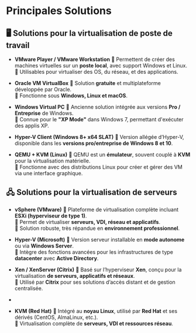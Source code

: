 # Principales Solutions

## **🖥️ Solutions pour la virtualisation de poste de travail**

- **VMware Player / VMware Workstation**
  🔹 Permettent de créer des machines virtuelles sur un **poste local**, avec support Windows et Linux.  
  🔹 Utilisables pour virtualiser des OS, du réseau, et des applications.



- **Oracle VM VirtualBox**
  🔹 Solution **gratuite** et multiplateforme développée par Oracle.  
  🔹 Fonctionne sous **Windows, Linux et macOS**.



- **Windows Virtual PC**
  🔹 Ancienne solution intégrée aux versions **Pro / Entreprise** de Windows.  
  🔹 Connue pour le **"XP Mode"** dans Windows 7, permettant d'exécuter des applis XP.



- **Hyper-V Client (Windows 8+ x64 SLAT)**
  🔹 Version allégée d’Hyper-V, disponible dans les **versions pro/entreprise de Windows 8 et 10**.



- **QEMU + KVM (Linux)**
  🔹 QEMU est un **émulateur**, souvent couplé à **KVM** pour la virtualisation matérielle.  
  🔹 Fonctionne avec des distributions Linux pour créer et gérer des VM via une interface graphique.

## **🖧 Solutions pour la virtualisation de serveurs**

- **vSphere (VMware)**
  🔹 Plateforme de virtualisation complète incluant **ESXi (hyperviseur de type 1)**.  
  🔹 Permet de virtualiser **serveurs, VDI, réseau et applicatifs**.  
  🔹 Solution robuste, très répandue en **environnement professionnel**.



- **Hyper-V (Microsoft)**
  🔹 Version serveur installable en **mode autonome** ou via **Windows Server**.  
  🔹 Intègre des fonctions avancées pour les infrastructures de type **datacenter** avec **Active Directory**.



- **Xen / XenServer (Citrix)**
  🔹 Basé sur l’hyperviseur **Xen**, conçu pour la virtualisation **de serveurs, applicatifs et réseaux**.  
  🔹 Utilisé par **Citrix** pour ses solutions d’accès distant et de gestion centralisée.

- 
- **KVM (Red Hat)**
  🔹 Intégré au **noyau Linux**, utilisé par **Red Hat** et ses dérivés (CentOS, AlmaLinux, etc.).  
  🔹 Virtualisation complète de **serveurs, VDI et ressources réseau**.


